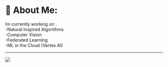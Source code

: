 # 💫 About Me:
Im currently working on :
<br>  -Natural Inspired Algorithms
<br>  -Computer Vision
<br>  -Federated Learning
<br>  -ML in the Cloud (Vertex AI)





---
[![](https://visitcount.itsvg.in/api?id=paltaj&icon=1&color=1)](https://visitcount.itsvg.in)

<!-- Proudly created with GPRM ( https://gprm.itsvg.in ) -->
